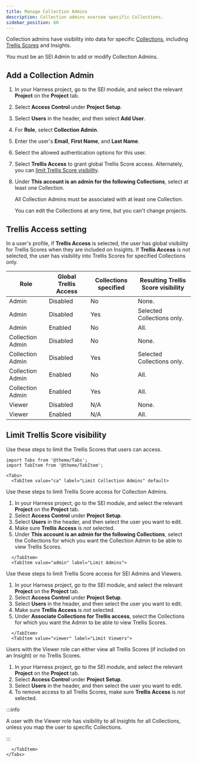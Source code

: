 ```yaml
---
title: Manage Collection Admins
description: Collection admins oversee specific Collections.
sidebar_position: 60
---
```


Collection admins have visibility into data for specific [Collections](./collections-overview.md), including [Trellis Scores](../sei-metrics-and-reports/trellis-score.md) and Insights.

You must be an SEI Admin to add or modify Collection Admins.

## Add a Collection Admin

<!-- I don't know what the actual flow is. I don't know if you can configure it at multiple scopes like regular Harness RBAC. -->

1. In your Harness project, go to the SEI module, and select the relevant **Project** on the **Project** tab.
2. Select **Access Control** under **Project Setup**.
3. Select **Users** in the header, and then select **Add User**.
4. For **Role**, select **Collection Admin**.
5. Enter the user's **Email**, **First Name**, and **Last Name**.
6. Select the allowed authentication options for this user.
7. Select **Trellis Access** to grant global Trellis Score access. Alternately, you can [limit Trellis Score visibility](#limit-trellis-score-visibility).
8. Under **This account is an admin for the following Collections**, select at least one Collection.

   All Collection Admins must be associated with at least one Collection.

   You can edit the Collections at any time, but you can't change projects. <!-- unless you created the Collection Admin at the account scope? -->

## Trellis Access setting

In a user's profile, if **Trellis Access** is selected, the user has global visibility for Trellis Scores when they are included on Insights. If **Trellis Access** is *not* selected, the user has visibility into Trellis Scores for specified Collections only.

| Role | Global Trellis Access | Collections specified | Resulting Trellis Score visibility |
| ---  | --------------------- | --------------------- | ---------------------------------- |
| Admin | Disabled | No | None. |
| Admin | Disabled | Yes | Selected Collections only. |
| Admin | Enabled | No | All. |
| Collection Admin | Disabled | No | None. |
| Collection Admin | Disabled | Yes | Selected Collections only. |
| Collection Admin | Enabled | No | All. |
| Collection Admin | Enabled | Yes | All. |
| Viewer | Disabled | N/A | None. |
| Viewer | Enabled | N/A | All. |

## Limit Trellis Score visibility

Use these steps to limit the Trellis Scores that users can access.

```mdx-code-block
import Tabs from '@theme/Tabs';
import TabItem from '@theme/TabItem';
```
```mdx-code-block
<Tabs>
  <TabItem value="ca" label="Limit Collection Admins" default>
```

Use these steps to limit Trellis Score access for Collection Admins.

1. In your Harness project, go to the SEI module, and select the relevant **Project** on the **Project** tab.
2. Select **Access Control** under **Project Setup**.
3. Select **Users** in the header, and then select the user you want to edit.
4. Make sure **Trellis Access** is *not* selected.
5. Under **This account is an admin for the following Collections**, select the Collections for which you want the Collection Admin to be able to view Trellis Scores.

```mdx-code-block
  </TabItem>
  <TabItem value="admin" label="Limit Admins">
```

Use these steps to limit Trellis Score access for SEI Admins and Viewers.

1. In your Harness project, go to the SEI module, and select the relevant **Project** on the **Project** tab.
2. Select **Access Control** under **Project Setup**.
3. Select **Users** in the header, and then select the user you want to edit.
4. Make sure **Trellis Access** is *not* selected.
5. Under **Associate Collections for Trellis access**, select the Collections for which you want the Admin to be able to view Trellis Scores.

```mdx-code-block
  </TabItem>
  <TabItem value="viewer" label="Limit Viewers">
```

Users with the Viewer role can either view all Trellis Scores (if included on an Insight) or no Trellis Scores.

1. In your Harness project, go to the SEI module, and select the relevant **Project** on the **Project** tab.
2. Select **Access Control** under **Project Setup**.
3. Select **Users** in the header, and then select the user you want to edit.
4. To remove access to all Trellis Scores, make sure **Trellis Access** is *not* selected.

:::info

A user with the Viewer role has visibility to all Insights for all Collections, unless you map the user to specific Collections.

:::

```mdx-code-block
  </TabItem>
</Tabs>
```
